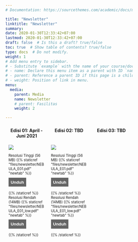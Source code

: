 ```yaml
---
# Documentation: https://sourcethemes.com/academic/docs/managing-content/

title: "Newsletter"
linktitle: "Newsletter"
summary:
date: 2020-01-30T12:33:42+07:00
lastmod: 2020-01-30T12:33:42+07:00
draft: false  # Is this a draft? true/false
toc: true  # Show table of contents? true/false
type: docs  # Do not modify.
weight: 1
# Add menu entry to sidebar.
# - Substitute `example` with the name of your course/documentation folder.
# - name: Declare this menu item as a parent with ID `name`.
# - parent: Reference a parent ID if this page is a child.
# - weight: Position of link in menu.
menu:
  media:
    parent: Media
    name: Newsletter
    # parent: Fasilitas
    weight: 2

---
```


<style>
* {
  box-sizing: border-box;
}

/* Create three equal columns that floats next to each other */
.column {
  float: left;
  width: 33.33%;
  padding: 10px;
  /* text-align: justify;
  text-justify: inter-word; */
  }

/* Clear floats after the columns */
.row:after {
  content: "";
  display: table;
  clear: both;
}

/* div.desc {
  padding: 20px;
} */

/* @media screen and (min-width: 601px) {
  p {
    font-size: 16px;
  }
}

@media screen and (max-width: 600px) {
  p {
    font-size: 14px;
  }
} */

.showmore {
  font-size: 0.8em;
}

.showmore .more, .showmore.show .dots {
  display: none
}

.showmore.show .more {
  display: inline
}

.showmore button {
  cursor: pointer;
  display: block;
  margin-top: 0.5em;
  margin-bottom: 1em;
  font-weight: bold;
  background-color: #656565;
  color: white;
  border: none;
  outline: none;
  padding: 0.5em;
}
</style>

<div class="row">
  <div class="column">
    <center><b>Edisi 01: April - Juni 2021</b></center>
  </div>
  <div class="column">
    <center><b>Edisi 02: TBD</b></center>
  </div>
  <div class="column">
    <center><b>Edisi 03: TBD</b></center>
  </div>
</div>

<div class="row">
  <div class="column">
    <img src="/img/cover-01.png"></img>
    <p style="font-size: .8em" class="showmore">
    Resolusi Tinggi (56 MB) {{% staticref "files/newsletter/NEBULA_E01.pdf" "newtab" %}}<button>Unduh</button>{{% /staticref %}} <br>
    Resolusi Rendah (14MB) {{% staticref "files/newsletter/NEBULA_E01_low.pdf" "newtab" %}}<button>Unduh</button>{{% /staticref %}} 
    </p>
  </div>
  <div class="column">
     <img src="/img/cover-01.png"></img>
    <p style="font-size: .8em" class="showmore">
    Resolusi Tinggi (56 MB) {{% staticref "files/newsletter/NEBULA_E01.pdf" "newtab" %}}<button>Unduh</button>{{% /staticref %}} <br>
    Resolusi Rendah (14MB) {{% staticref "files/newsletter/NEBULA_E01_low.pdf" "newtab" %}}<button>Unduh</button>{{% /staticref %}} 
    </p>
  </div>
  </div>
  <div class="column">
    <!-- {{<youtube 6i4EKFyrMQ0>}}
    <p style="font-size: .8em" class="showmore"> Seperti manusia, masing-masing dari miliaran galaksi di alam semesta mengembangkan sifat uniknya sendiri selama masa hidup yang rumit. <span class="dots">$\ldots$</span><span class="more">Apa saja bentuk dan komponen galaksi, bagaimana galaksi terbentuk dan apa yang dapat galaksi ceritakan tentang alam semesta kita? </span>
      <button>Selengkapnya</button>
    </p> -->
  </div>
</div>

<div class="row">
  <!-- <div class="column">
    <p style="font-size: .8em">Narasumber: <br> 1. Premana W. Premadi, Ph.D. <br>  2. Muhammad Yusuf, S.Si.</p>
  </div> -->
  <div class="column">
    <!-- <p style="font-size: .8em">Narasumber: <br> 1. Dr. Kiki Vierdayanti <br>  2. Muhammad Yusuf, S.Si.</p> -->
  </div>
  <div class="column">
    <!-- <p style="font-size: .8em">Narasumber: <br> 1. Premana W. Premadi, Ph.D. <br>  2. Muhammad Yusuf, S.Si.</p> -->
  </div>
</div>
